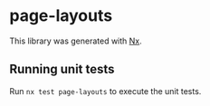 # page-layouts

This library was generated with [Nx](https://nx.dev).

## Running unit tests

Run `nx test page-layouts` to execute the unit tests.
